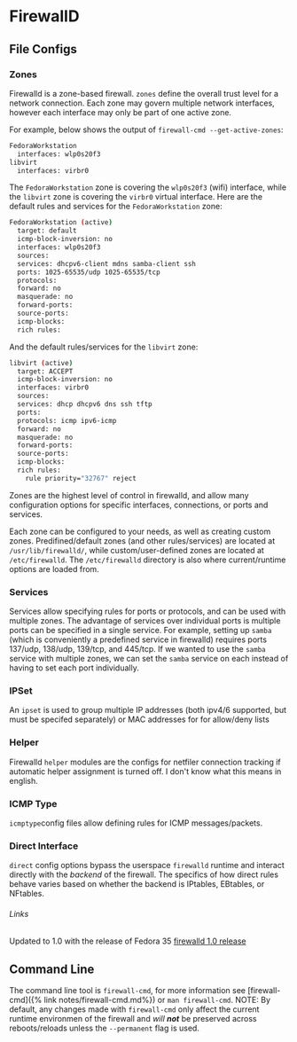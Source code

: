 # FirewallD

## File Configs
### Zones
Firewalld is a zone-based firewall. `zones` define the overall trust level for a network connection. Each zone may govern multiple network interfaces, however each interface may only be part of one active zone. 

For example, below shows the output of `firewall-cmd --get-active-zones`:
``` bash
FedoraWorkstation
  interfaces: wlp0s20f3
libvirt
  interfaces: virbr0
```
The `FedoraWorkstation` zone is covering the `wlp0s20f3` (wifi) interface, while the `libvirt` zone is covering the `virbr0` virtual interface.
Here are the default rules and services for the `FedoraWorkstation` zone:
```bash
FedoraWorkstation (active)
  target: default
  icmp-block-inversion: no
  interfaces: wlp0s20f3
  sources: 
  services: dhcpv6-client mdns samba-client ssh
  ports: 1025-65535/udp 1025-65535/tcp
  protocols: 
  forward: no
  masquerade: no
  forward-ports: 
  source-ports: 
  icmp-blocks: 
  rich rules: 
```
And the default rules/services for the `libvirt` zone:
```bash
libvirt (active)
  target: ACCEPT
  icmp-block-inversion: no
  interfaces: virbr0
  sources: 
  services: dhcp dhcpv6 dns ssh tftp
  ports: 
  protocols: icmp ipv6-icmp
  forward: no
  masquerade: no
  forward-ports: 
  source-ports: 
  icmp-blocks: 
  rich rules: 
	rule priority="32767" reject
```

Zones are the highest level of control in firewalld, and allow many configuration options for specific interfaces, connections, or ports and services. 

Each zone can be configured to your needs, as well as creating custom zones.
Predifined/default zones (and other rules/services) are located at `/usr/lib/firewalld/`, while custom/user-defined zones are located at `/etc/firewalld`. The `/etc/firewalld` directory is also where current/runtime options are loaded from. 

### Services
Services allow specifying rules for ports or protocols, and can be used with multiple zones.
The advantage of services over individual ports is multiple ports can be specified in a single service. For example, setting up `samba` (which is conveniently a predefined service in firewalld) requires ports 137/udp, 138/udp, 139/tcp, and 445/tcp. If we wanted to use the `samba` service with multiple zones, we can set the `samba` service on each instead of having to set each port individually.

### IPSet
An `ipset` is used to group multiple IP addresses (both ipv4/6 supported, but must be specifed separately) or MAC addresses for for allow/deny lists

### Helper
Firewalld `helper` modules are the configs for netfiler connection tracking if automatic helper assignment is turned off.
I don't know what this means in english. 

### ICMP Type
`icmptype`config files allow defining rules for ICMP messages/packets. 

### Direct Interface
`direct` config options bypass the userspace `firewalld` runtime and interact directly with the *backend* of the firewall. The specifics of how direct rules behave varies based on whether the backend is IPtables, EBtables, or NFtables.

###### Links
Updated to 1.0 with the release of Fedora 35
[firewalld 1.0 release](https://firewalld.org/2021/06/the-upcoming-1-0-0)

## Command Line
The command line tool is `firewall-cmd`, for more information see [firewall-cmd]({% link notes/firewall-cmd.md%}) or `man firewall-cmd`.
NOTE: By default, any changes made with `firewall-cmd` only affect the current runtime environmen of the firewall and *will **not*** be preserved across reboots/reloads unless the `--permanent` flag is used. 
